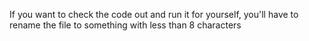 If you want to check the code out and run it for yourself, you'll have to rename the file to something with less than 8 characters
